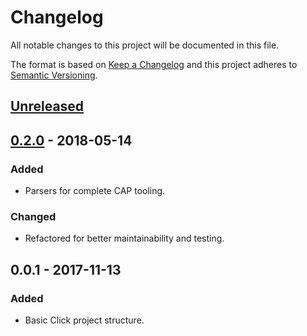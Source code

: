 # Changelog
All notable changes to this project will be documented in this file.

The format is based on [Keep a Changelog](http://keepachangelog.com/en/1.0.0/)
and this project adheres to [Semantic Versioning](http://semver.org/spec/v2.0.0.html).

## [Unreleased]


## [0.2.0] - 2018-05-14
### Added
- Parsers for complete CAP tooling.

### Changed
- Refactored for better maintainability and testing.

## 0.0.1 - 2017-11-13
### Added
- Basic Click project structure.

[Unreleased]: https://github.com/bchrobot/python-metagenscope/compare/v0.2.0...HEAD
[0.2.0]: https://github.com/LongTailBio/metagenscope-server/compare/v0.0.1...v0.2.0
